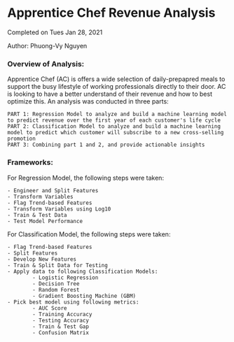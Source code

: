 # Apprentice Chef Revenue Analysis
Completed on Tues Jan 28, 2021 

Author: Phuong-Vy Nguyen 

### Overview of Analysis:
Apprentice Chef (AC) is offers a wide selection of daily-prepapred meals to support the busy lifestyle of working professionals directly to their door. AC is looking to have a better understand of their revenue and how to best optimize this. An analysis was conducted in three parts:
  
    PART 1: Regression Model to analyze and build a machine learning model to predict revenue over the first year of each customer's life cycle 
    PART 2: Classification Model to analyze and build a machine learning model to predict which customer will subscribe to a new cross-selling promotion
    PART 3: Combining part 1 and 2, and provide actionable insights 

### Frameworks: 
For Regression Model, the following steps were taken: 

    - Engineer and Split Features 
    - Transform Variables
    - Flag Trend-based Features 
    - Transform Variables using Log10 
    - Train & Test Data
    - Test Model Performance 

For Classification Model, the following steps were taken: 

    - Flag Trend-based Features 
    - Split Features 
    - Develop New Features 
    - Train & Split Data for Testing
    - Apply data to following Classification Models:
	        - Logistic Regression
	        - Decision Tree
	        - Random Forest
	        - Gradient Boosting Machine (GBM)
    - Pick best model using following metrics: 
            - AUC Score    
            - Training Accuracy
            - Testing Accuracy                     
            - Train & Test Gap 
            - Confusion Matrix 
